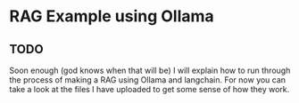 # RAG Example using Ollama
## TODO
Soon enough (god knows when that will be) I will explain how to run through the process of making a RAG using Ollama and langchain. For now you can take a look at the files I have uploaded to get some sense of how they work. 
